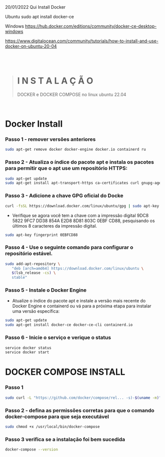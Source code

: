 20/01/2022 Qui 
Install Docker

Ubuntu
sudo apt install docker-ce

Windows
https://hub.docker.com/editions/community/docker-ce-desktop-windows


https://www.digitalocean.com/community/tutorials/how-to-install-and-use-docker-on-ubuntu-20-04

 <br><br>

> # I N S T A L A Ç Ã O           
> DOCKER e DOCKER COMPOSE no linux ubuntu 22.04            

<br>

# Docker Install

### Passo 1 - remover versões anteriores
```bash
sudo apt-get remove docker docker-engine docker.io containerd ru
```

### Passo 2 - Atualiza o índice do pacote apt e instala os pacotes para permitir que o apt use um repositório HTTPS:

```bash
sudo apt-get update
sudo apt-get install apt-transport-https ca-certificates curl gnupg-agent software-properties-common
```	

### Passo 3 - Adicione a chave GPG oficial do Docke

```bash
curl -fsSL https://download.docker.com/linux/ubuntu/gpg | sudo apt-key add -
```

- Verifique se agora você tem a chave com a impressão digital 9DC8 5822 9FC7 DD38 854A E2D8 8D81 803C 0EBF CD88, pesquisando os últimos 8 caracteres da impressão digital.

```bash
sudo apt-key fingerprint 0EBFCD88
```

### Passo 4 - Use o seguinte comando para configurar o repositório estável. 

```bash
sudo add-apt-repository \
   "deb [arch=amd64] https://download.docker.com/linux/ubuntu \
   $(lsb_release -cs) \
   stable"
```

### Passo 5 - Instale o Docker Engine

- Atualize o índice do pacote apt e instale a versão mais recente do Docker Engine e containerd ou vá para a próxima etapa para instalar uma versão específica:

```bash
sudo apt-get update
sudo apt-get install docker-ce docker-ce-cli containerd.io
```

### Passo 6 - Inicie o serviço e verique o status

```bash
service docker status
service docker start
```



# DOCKER COMPOSE INSTALL

### Passo 1

```bash
sudo curl -L "https://github.com/docker/compose/rel... -s)-$(uname -m)" -o /usr/local/bin/docker-compose
```

### Passo 2 - defina as permissões corretas para que o comando docker-compose para que seja executável

```bash
sudo chmod +x /usr/local/bin/docker-compose
```

### Passo 3 verifica se a instalação foi bem sucedida

```bash
docker-compose --version
```